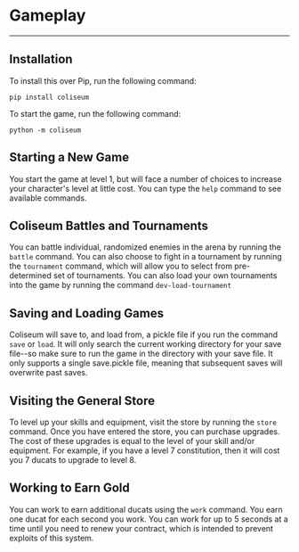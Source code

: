 # Gameplay
---

## Installation

To install this over Pip, run the following command:

```pip install coliseum```

To start the game, run the following command:

```python -m coliseum```


## Starting a New Game

You start the game at level 1, but will face a number of choices to increase your character's level at little cost. You can type the ```help``` command to see available commands. 

## Coliseum Battles and Tournaments

You can battle individual, randomized enemies in the arena by running the ```battle``` command. You can also choose to fight in a tournament by running the ```tournament``` command, which will allow you to select from pre-determined set of tournaments. You can also load your own tournaments into the game by running the command ```dev-load-tournament```

## Saving and Loading Games

Coliseum will save to, and load from, a pickle file if you run the command ```save``` or ```load```. It will only search the current working directory for your save file--so make sure to run the game in the directory with your save file. It only supports a single save.pickle file, meaning that subsequent saves will overwrite past saves.

## Visiting the General Store

To level up your skills and equipment, visit the store by running the ```store``` command. Once you have entered the store, you can purchase upgrades. The cost of these upgrades is equal to the level of your skill and/or equipment. For example, if you have a level 7 constitution, then it will cost you 7 ducats to upgrade to level 8.

## Working to Earn Gold

You can work to earn additional ducats using the ```work``` command. You earn one ducat for each second you work. You can work for up to 5 seconds at a time until you need to renew your contract, which is intended to prevent exploits of this system.